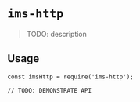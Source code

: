 # `ims-http`

> TODO: description

## Usage

```
const imsHttp = require('ims-http');

// TODO: DEMONSTRATE API
```
